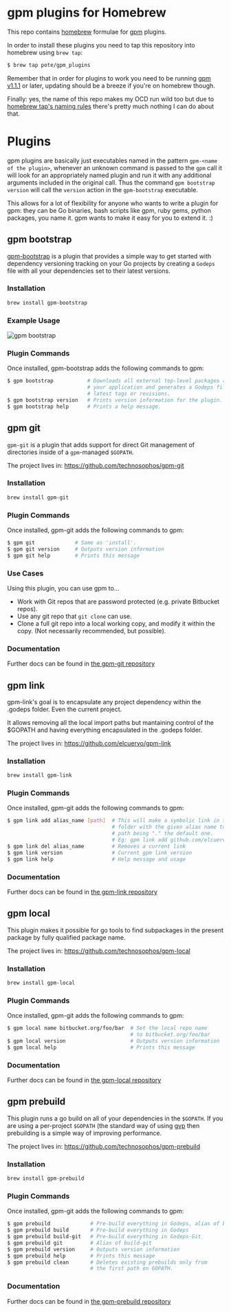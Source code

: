 # gpm plugins for Homebrew

This repo contains [homebrew](http//brew.sh) formulae for [gpm](http://github.com/pote/gpm) plugins.

In order to install these plugins you need to tap this repository into homebrew using `brew tap`:

```bash
$ brew tap pote/gpm_plugins
```

Remember that in order for plugins to work you need to be running [gpm v1.1.1](https://github.com/pote/gpm/releases/tag/v1.1.1) or later, updating should be a breeze if you're on homebrew though.

Finally: yes, the name of this repo  makes my OCD run wild too but due to [homebrew tap's naming rules](https://github.com/Homebrew/homebrew/wiki/brew-tap#naming-conventions-and-limitations) there's pretty much nothing I can do about that.

# Plugins

gpm plugins are basically just executables named in the pattern `gpm-<name of the plugin>`, whenever an unknown command is passed to the `gpm` call it will look for an appropriately named plugin and run it with any additional arguments included in the original call. Thus the command `gpm bootstrap version` will call the `version` action in the `gpm-bootstrap` executable.

This allows for a lot of flexibility for anyone who wants to write a plugin for gpm: they can be Go binaries, bash scripts like gpm, ruby gems, python packages, you name it. gpm wants to make it easy for you to extend it. :)

## gpm bootstrap

[gpm-bootstrap](https://github.com/pote/gpm-bootstrap) is a plugin that provides a simple way to get started with dependency versioning tracking on your Go projects by creating a `Godeps` file with all your dependencies set to their latest versions.

### Installation

```bash
brew install gpm-bootstrap
```

### Example Usage
![gpm bootstrap](https://raw.github.com/pote/gpm-bootstrap/master/gpm_bootstrap.gif)

### Plugin Commands

Once installed, gpm-bootstrap adds the following commands to gpm:

```bash
$ gpm bootstrap           # Downloads all external top-level packages required by
                          # your application and generates a Godeps file with their
                          # latest tags or revisions.
$ gpm bootstrap version   # Prints version information for the plugin.
$ gpm bootstrap help      # Prints a help message.
```

## gpm git

`gpm-git` is a plugin that adds support for direct Git management of
directories inside of a `gpm`-managed `$GOPATH`.

The project lives in: https://github.com/technosophos/gpm-git

### Installation

```bash
brew install gpm-git
```

### Plugin Commands

Once installed, gpm-git adds the following commands to gpm:

```bash
$ gpm git             # Same as 'install'.
$ gpm git version     # Outputs version information
$ gpm git help        # Prints this message
```

### Use Cases

Using this plugin, you can use gpm to...

* Work with Git repos that are password protected (e.g. private
  Bitbucket repos).
* Use any git repo that `git clone` can use.
* Clone a full git repo into a local working copy, and modify it within
  the copy. (Not necessarily recommended, but possible).

### Documentation

Further docs can be found in [the gpm-git repository](https://github.com/technosophos/gpm-git)

## gpm link

gpm-link's goal is to encapsulate any project dependency within the .godeps folder. Even the current project.

It allows removing all the local import paths but mantaining control of the $GOPATH and having everything encapsulated in the .godeps folder.

The project lives in: https://github.com/elcuervo/gpm-link

### Installation

```bash
brew install gpm-link
```

### Plugin Commands

Once installed, gpm-git adds the following commands to gpm:

```bash
$ gpm link add alias_name [path]  # This will make a symbolic link in the .godeps
                                  # folder with the given alias name to a given
                                  # path being "." the default one.
                                  # Eg: gpm link add github.com/elcuervo/minimalweather .
$ gpm link del alias_name         # Removes a current link
$ gpm link version                # Current gpm link version
$ gpm link help                   # Help message and usage
```

### Documentation

Further docs can be found in [the gpm-link repository](https://github.com/elcuervo/gpm-link)


## gpm local

This plugin makes it possible for go tools to find subpackages in the present package by fully qualified package name.

The project lives in: https://github.com/technosophos/gpm-local

### Installation

```bash
brew install gpm-local
```

### Plugin Commands

Once installed, gpm-git adds the following commands to gpm:

```bash
$ gpm local name bitbucket.org/foo/bar  # Set the local repo name
                                        # to bitbucket.org/foo/bar
$ gpm local version                     # Outputs version information
$ gpm local help                        # Prints this message
```

### Documentation

Further docs can be found in [the gpm-local repository](https://github.com/technosophos/gpm-local)

## gpm prebuild

This plugin runs a go build on all of your dependencies in the `$GOPATH`. If you are using a per-project `$GOPATH` (the standard way of using [gvp](https://github.com/pote/gvp) then prebuilding is a simple way of improving performance.

The project lives in: https://github.com/technosophos/gpm-prebuild

### Installation

```bash
brew install gpm-prebuild
```

### Plugin Commands

Once installed, gpm-git adds the following commands to gpm:

```bash
$ gpm prebuild             # Pre-build everything in Godeps, alias of build
$ gpm prebuild build       # Pre-build everything in Godeps
$ gpm prebuild build-git   # Pre-build everything in Godeps-Git
$ gpm prebuild git         # Alias of build-git
$ gpm prebuild version     # Outputs version information
$ gpm prebuild help        # Prints this message
$ gpm prebuild clean       # Deletes existing prebuilds only from
                           # the first path on GOPATH.
```

### Documentation

Further docs can be found in [the gpm-prebuild repository](https://github.com/technosophos/gpm-prebuild)
